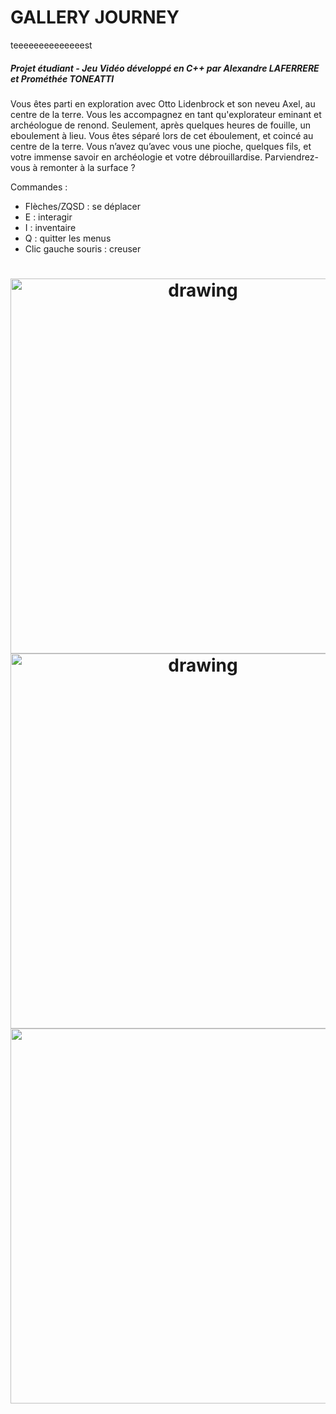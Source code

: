 # GALLERY JOURNEY
teeeeeeeeeeeeeest
##### Projet étudiant - Jeu Vidéo développé en C++ par Alexandre LAFERRERE et Prométhée TONEATTI

Vous êtes parti en exploration avec Otto Lidenbrock et son neveu Axel, au centre de la terre. Vous les accompagnez en tant qu'explorateur eminant et archéologue de renond. Seulement, après quelques heures de fouille, un eboulement à lieu. Vous êtes séparé lors de cet éboulement, et coincé au centre de la terre. Vous n’avez qu’avec vous une pioche, quelques fils, et votre immense savoir en archéologie et votre débrouillardise. Parviendrez-vous à remonter à la surface ? 

Commandes : 
- Flèches/ZQSD : se déplacer
- E : interagir
- I : inventaire
- Q : quitter les menus
- Clic gauche souris : creuser

<h1 align="center">
<img src="https://user-images.githubusercontent.com/74360060/176509289-71914b9f-eef0-4aa4-b8c0-a502d9bee451.png" alt="drawing" width="600"/>
<img src="https://user-images.githubusercontent.com/74360060/176509968-bd8dc911-5669-4169-a0f9-cd43c81411e7.png" alt="drawing" width="600"/>
<img src="https://user-images.githubusercontent.com/74360060/176510202-fd2ac8a6-65fa-41dc-b39a-02475e1b6449.png" width="600"/>
</h1>
